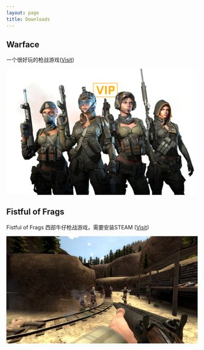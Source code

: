 ```yaml
---
layout: page
title: Downloads
---
```


## Warface 

一个很好玩的枪战游戏([Visit](https://www.warface.com/en/))

![](/downloads/images/bg-code-girl.png)

## Fistful of Frags

Fistful of Frags 西部牛仔枪战游戏，需要安装STEAM ([Visit](https://store.steampowered.com/app/265630/Fistful_of_Frags/))

![](/downloads/images/fistful.jpg) 


